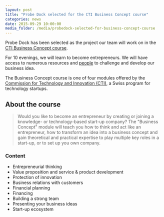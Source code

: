 ```yaml
---
layout: post
title: "Probe Dock selected for the CTI Business Concept course"
categories: news
date: 2015-09-29 10:00:00
media_folder: /media/probedock-selected-for-business-concept-course
---
```


Probe Dock has been selected as the project our team will work on in the [CTI Business Concept course](http://www.cti-entrepreneurship.ch/en/module-en/business-concept/).

For 10 evenings, we will learn to become entrepreneurs. We will have access to numerous resources and [people](http://west.cti-entrepreneurship.ch/en/trainers/) to challenge and develop our business idea.

The Business Concept course is one of four modules offered by the [Commission for Technology and Innovation (CTI)](https://www.kti.admin.ch/kti/en/home.html), a Swiss program for technology startups.

## About the course

> Would you like to become an entrepreneur by creating or joining a knowledge- or technology-based start-up company? The "Business Concept" module will teach you how to think and act like an entrepreneur, how to transform an idea into a business concept and gain theoretical and practical expertise to play multiple key roles in a start-up, or to set up you own company.

### Content

* Entrepreneurial thinking
* Value proposition and service & product development
* Protection of innovation
* Business relations with customers
* Financial planning
* Financing
* Building a strong team
* Presenting your business ideas
* Start-up ecosystem
